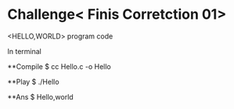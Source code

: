 Challenge< Finis Corretction 01>
=========
<HELLO,WORLD> program code

In terminal

**Compile
$ cc Hello.c -o Hello

**Play
$ ./Hello

**Ans
$ Hello,world
